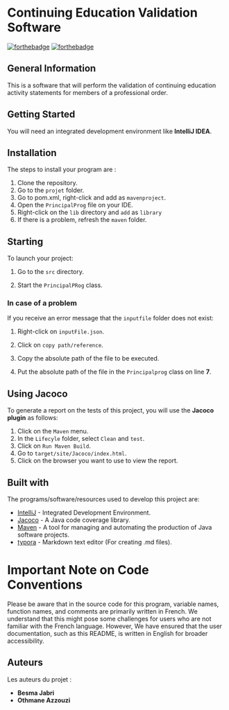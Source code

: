 # Continuing Education Validation Software

[![forthebadge](https://forthebadge.com/images/badges/made-with-java.svg)](https://forthebadge.com) [![forthebadge](http://forthebadge.com/images/badges/powered-by-electricity.svg)](http://forthebadge.com)

## General Information

This is a software that will perform the validation of continuing education activity statements for members of a professional order.

## Getting Started

You will need an integrated development environment like **IntelliJ IDEA**.

## Installation

The steps to install your program are :

1. Clone the repository.
2. Go to the `projet` folder.
3. Go to pom.xml, right-click and add as `mavenproject`.
4. Open the `PrincipalProg` file on your IDE.
5. Right-click on the `lib` directory and `add` as `library`
6. If there is a problem, refresh the `maven` folder.

## Starting

To launch your project:

1. Go to the `src` directory.

2. Start the `PrincipalPRog` class.

 ### In case of a problem

If you receive an error message that the `inputfile` folder does not exist:

1. Right-click on `inputFile.json`.

2. Click on `copy path/reference`.

3. Copy the absolute path of the file to be executed.

4. Put the absolute path of the file in the `Principalprog` class on line **7**.

## Using Jacoco

To generate a report on the tests of this project, you will use the **Jacoco plugin** as follows:

1. Click on the `Maven` menu.
2. In the `Lifecyle` folder, select `Clean` and `test`.
3. Click on `Run Maven Build`.
4. Go to `target/site/Jacoco/index.html`.
5. Click on the browser you want to use to view the report.

## Built with

The programs/software/resources used to develop this project are:

* [IntelliJ](https://www.jetbrains.com/fr-fr/idea/) - Integrated Development Environment.
* [Jacoco](https://www.eclemma.org/jacoco/) - A Java code coverage library.
* [Maven](https://maven.apache.org/) - A tool for managing and automating the production of Java software projects.
* [typora](https://typora.io/) - Markdown text editor (For creating .md files).

# Important Note on Code Conventions

Please be aware that in the source code for this program, variable names, function names, and comments are primarily written in French. We understand that this might pose some challenges for users who are not familiar with the French language. However, We have ensured that the user documentation, such as this README, is written in English for broader accessibility.

## Auteurs
Les auteurs du projet :
* **Besma Jabri** 
* **Othmane Azzouzi**
